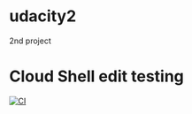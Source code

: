 # udacity2
2nd project

# Cloud Shell edit testing

[![CI](https://github.com/heckofagator/udacity2/actions/workflows/main.yml/badge.svg)](https://github.com/heckofagator/udacity2/actions/workflows/main.yml)
